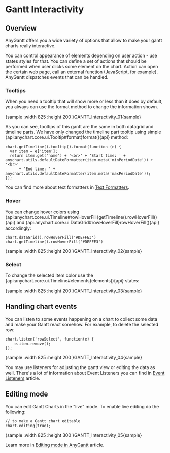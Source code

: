 # Gantt Interactivity
 
## Overview

AnyGantt offers you a wide variety of options that allow to make your gantt charts really interactive.

You can control appearance of elements depending on user action - use states styles for that. You can define a set of actions that should be performed when user clicks some element on the chart. Action can open the certain web page, call an external function (JavaScript, for example). AnyGantt dispatches events that can be handled.

### Tooltips

When you need a tooltip that will show more or less than it does by default, you always can use the format method to change the information shown. 

{sample :width 825 :height 200 }GANTT\_Interactivity\_01{sample}

As you can see, tooltips of this gantt are the same in both datagrid and timeline parts. We have only changed the timeline part tooltip using simple {api:anychart.core.ui.Tooltip#format}format(){api} method:

```
chart.getTimeline().tooltip().format(function (e) {
  var item = e['item'];
  return item.get('name') + '<br>' + 'Start time: ' + anychart.utils.defaultDateFormatter(item.meta('minPeriodDate')) + '<br>'
      + 'End time: ' + anychart.utils.defaultDateFormatter(item.meta('maxPeriodDate'));
});
```

You can find more about text formatters in [Text Formatters](../../Common_Settings/Text_Formatters). 

### Hover

You can change hover colors using {api:anychart.core.ui.Timeline#rowHoverFill}getTimeline().rowHoverFill(){api} and {api:anychart.core.ui.DataGrid#rowHoverFill}rowHoverFill(){api} accordingly:

```
chart.dataGrid().rowHoverFill('#DEFFE3')
chart.getTimeline().rowHoverFill('#DEFFE3')
```

{sample :width 825 :height 200 }GANTT\_Interactivity\_02{sample}

### Select

To change the selected item color use the {api:anychart.core.ui.Timeline#elements}elements(){api} states: 

{sample :width 825 :height 200 }GANTT\_Interactivity\_03{sample}

## Handling chart events

You can listen to some events happening on a chart to collect some data and make your Gantt react somehow. For example, to delete the selected row:

```
chart.listen('rowSelect', function(e) {
    e.item.remove();
});
```

{sample :width 825 :height 200 }GANTT\_Interactivity\_04{sample}

You may use listeners for adjusting the gantt view or editing the data as well. There's a lot of information about Event Listeners you can find in [Event Listeners](../Common_Settings/Event_Listeners) article.

## Editing mode

You can edit Gantt Charts in the "live" mode. To enable live editing do the following:

```
// to make a Gantt chart editable
chart.editing(true);
```

{sample :width 825 :height 300 }GANTT\_Interactivity\_05{sample}

Learn more in [Editing mode in AnyGantt](Live_Edit_UI_and_API) article.
